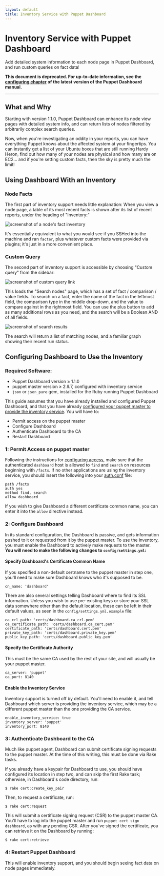 ```yaml
---
layout: default
title: Inventory Service with Puppet Dashboard
---
```


Inventory Service with Puppet Dashboard
=========

Add detailed system information to each node page in Puppet Dashboard, and run custom queries on fact data!

**This document is deprecated. For up-to-date information, see the [configuring chapter](/dashboard/manual/1.2/configuring.html) of the latest version of the Puppet Dashboard manual.**

* * *

[inventory]: /guides/inventory_service.html
[node_inv_shot]: ./images/inventory-node_inventory.png
[query]: ./images/inventory-custom_query.png
[search_results]: ./images/inventory-search_results.png

What and Why
-----

Starting with version 1.1.0, Puppet Dashboard can enhance its node view pages with detailed system info, and can return lists of nodes filtered by arbitrarily complex search queries.

Now, when you're investigating an oddity in your reports, you can have everything Puppet knows about the affected system at your fingertips. You can instantly get a list of your Ubuntu boxes that are still running Hardy Heron, find out how many of your nodes are physical and how many are on EC2... and if you're setting custom facts, then the sky is pretty much the limit!

Using Dashboard With an Inventory
-----

### Node Facts

The first part of inventory support needs little explanation: When you view a node page, a table of its most recent facts is shown after its list of recent reports, under the heading of "Inventory:"

![screenshot of a node's fact inventory][node_inv_shot]

It's essentially equivalent to what you would see if you SSHed into the machine and ran `facter`, plus whatever custom facts were provided via plugins; it's just in a more convenient place.

### Custom Query

The second part of inventory support is accessible by choosing "Custom query" from the sidebar:

![screenshot of custom query link][query]

This loads the "Search nodes" page, which has a set of fact / comparison / value fields. To search on a fact, enter the name of the fact in the leftmost field, the comparison type in the middle drop-down, and the value to compare against in the rightmost field. You can use the plus button to add as many additional rows as you need, and the search will be a Boolean AND of all fields.

![screenshot of search results][search_results]

The search will return a list of matching nodes, and a familiar graph showing their recent run status.

Configuring Dashboard to Use the Inventory
----------

### Required Software:

* Puppet Dashboard version ≥ 1.1.0
* puppet master version ≥ 2.6.7, configured with inventory service
* `json` or `json_pure` gem, installed for the Ruby running Puppet Dashboard

This guide assumes that you have already installed and configured Puppet Dashboard, and that you have already [configured your puppet master to provide the inventory service][inventory]. You will have to:

* Permit access on the puppet master
* Configure Dashboard
* Authenticate Dashboard to the CA
* Restart Dashboard

### 1: Permit Access on puppet master

Following the instructions for [configuring access](/guides/inventory_service.html#configuring-access), make sure that the authenticated `dashboard` host is allowed to `find` and `search` on resources beginning with `/facts`. If no other applications are using the inventory service, you should insert the following into your [auth.conf](/guides/rest_auth_conf.html) file:

    path /facts
    auth yes
    method find, search
    allow dashboard

If you wish to give Dashboard a different certificate common name, you can enter it into the `allow` directive instead.

### 2: Configure Dashboard

In its standard configuration, the Dashboard is passive, and gets information pushed to it or requested from it by the puppet master. To use the inventory, you must enable the Dashboard to actively make requests to the master. **You will need to make the following changes to `config/settings.yml`:**

#### Specify Dashboard's Certificate Common Name

If you specified a non-default certname to the puppet master in step one, you'll need to make sure Dashboard knows who it's supposed to be.

    cn_name: 'dashboard'

There are also several settings telling Dashboard where to find its SSL information. Unless you wish to use pre-existing keys or store your SSL data somewhere other than the default location, these can be left in their default values, as seen in the `config/settings.yml.example` file:

    ca_crl_path: 'certs/dashboard.ca_crl.pem'
    ca_certificate_path: 'certs/dashboard.ca_cert.pem'
    certificate_path: 'certs/dashboard.cert.pem'
    private_key_path: 'certs/dashboard.private_key.pem'
    public_key_path: 'certs/dashboard.public_key.pem'

#### Specify the Certificate Authority

This must be the same CA used by the rest of your site, and will usually be your puppet master.

    ca_server: 'puppet'
    ca_port: 8140


#### Enable the Inventory Service

Inventory support is turned off by default. You'll need to enable it, and tell Dashboard which server is providing the inventory service, which may be a different puppet master than the one providing the CA service.

    enable_inventory_service: true
    inventory_server: 'puppet'
    inventory_port: 8140

### 3: Authenticate Dashboard to the CA

Much like puppet agent, Dashboard can submit certificate signing requests to the puppet master. At the time of this writing, this must be done via Rake tasks.

If you already have a keypair for Dashboard to use, you should have configured its location in step two, and can skip the first Rake task; otherwise, in Dashboard's code directory, run:

    $ rake cert:create_key_pair

Then, to request a certificate, run:

    $ rake cert:request

This will submit a certificate signing request (CSR) to the puppet master CA. You'll have to log into the puppet master and run `puppet cert sign dashboard`, as with any pending CSR. After you've signed the certificate, you can retrieve it on the Dashboard by running:

    $ rake cert:retrieve

### 4: Restart Puppet Dashboard

This will enable inventory support, and you should begin seeing fact data on node pages immediately.
